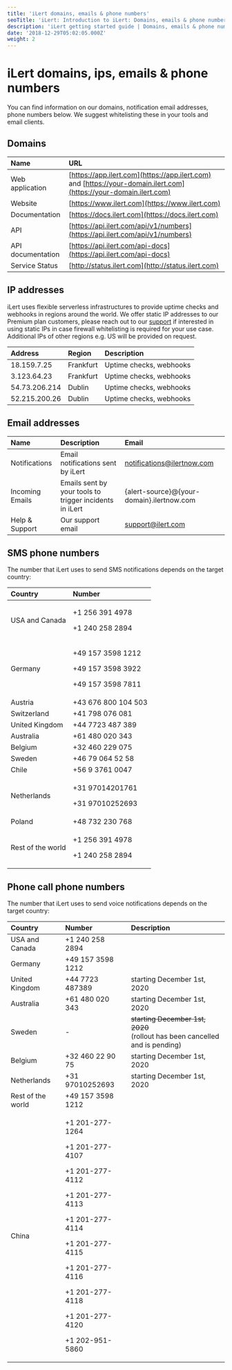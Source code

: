 ```yaml
---
title: 'iLert domains, emails & phone numbers'
seoTitle: 'iLert: Introduction to iLert: Domains, emails & phone numbers'
description: 'iLert getting started guide | Domains, emails & phone numbers'
date: '2018-12-29T05:02:05.000Z'
weight: 2
---
```


# iLert domains, ips, emails & phone numbers

You can find information on our domains, notification email addresses, phone numbers below. We suggest whitelisting these in your tools and email clients.

## Domains <a id="web-services"></a>

| Name | URL |
| :--- | :--- |
| Web application | [https://app.ilert.com](https://app.ilert.com) and [https://your-domain.ilert.com](https://your-domain.ilert.com) |
| Website | [https://www.ilert.com](https://www.ilert.com) |
| Documentation | [https://docs.ilert.com](https://docs.ilert.com) |
| API | [https://api.ilert.com/api/v1/numbers](https://api.ilert.com/api/v1/numbers) |
| API documentation | [https://api.ilert.com/api-docs](https://api.ilert.com/api-docs) |
| Service Status | [http://status.ilert.com](http://status.ilert.com) |

## IP addresses <a id="email-services"></a>

iLert uses flexible serverless infrastructures to provide uptime checks and webhooks in regions around the world. We offer static IP addresses to our Premium plan customers, please reach out to our [support](../../contact.md#support) if interested in using static IPs in case firewall whitelisting is required for your use case. Additional IPs of other regions e.g. US will be provided on request.

| Address | Region | Description |
| :--- | :--- | :--- |
| 18.159.7.25 | Frankfurt | Uptime checks, webhooks |
| 3.123.64.23 | Frankfurt | Uptime checks, webhooks |
| 54.73.206.214 | Dublin | Uptime checks, webhooks |
| 52.215.200.26 | Dublin | Uptime checks, webhooks |

## Email addresses <a id="email-services"></a>

| Name | Description | Email |
| :--- | :--- | :--- |
| Notifications | Email notifications sent by iLert | notifications@ilertnow.com |
| Incoming Emails | Emails sent by your tools to trigger incidents in iLert | {alert-source}@{your-domain}.ilertnow.com |
| Help & Support | Our support email | support@ilert.com |

## SMS phone numbers <a id="sms-alerts"></a>

The number that iLert uses to send SMS notifications depends on the target country:

<table>
  <thead>
    <tr>
      <th style="text-align:left">Country</th>
      <th style="text-align:left">Number</th>
    </tr>
  </thead>
  <tbody>
    <tr>
      <td style="text-align:left">USA and Canada</td>
      <td style="text-align:left">
        <p>+1 256 391 4978</p>
        <p>+1 240 258 2894</p>
      </td>
    </tr>
    <tr>
      <td style="text-align:left">Germany</td>
      <td style="text-align:left">
        <p>+49 157 3598 1212</p>
        <p>+49 157 3598 3922</p>
        <p>+49 157 3598 7811</p>
      </td>
    </tr>
    <tr>
      <td style="text-align:left">Austria</td>
      <td style="text-align:left">+43 676 800 104 503</td>
    </tr>
    <tr>
      <td style="text-align:left">Switzerland</td>
      <td style="text-align:left">+41 798 076 081</td>
    </tr>
    <tr>
      <td style="text-align:left">United Kingdom</td>
      <td style="text-align:left">+44 7723 487 389</td>
    </tr>
    <tr>
      <td style="text-align:left">Australia</td>
      <td style="text-align:left">+61 480 020 343</td>
    </tr>
    <tr>
      <td style="text-align:left">Belgium</td>
      <td style="text-align:left">+32 460 229 075</td>
    </tr>
    <tr>
      <td style="text-align:left">Sweden</td>
      <td style="text-align:left">+46 79 064 52 58</td>
    </tr>
    <tr>
      <td style="text-align:left">Chile</td>
      <td style="text-align:left">+56 9 3761 0047</td>
    </tr>
    <tr>
      <td style="text-align:left">Netherlands</td>
      <td style="text-align:left">
        <p>+31 97014201761</p>
        <p>+31 97010252693</p>
      </td>
    </tr>
    <tr>
      <td style="text-align:left">Poland</td>
      <td style="text-align:left">+48 732 230 768</td>
    </tr>
    <tr>
      <td style="text-align:left">Rest of the world</td>
      <td style="text-align:left">
        <p>+1 256 391 4978</p>
        <p>+1 240 258 2894</p>
      </td>
    </tr>
  </tbody>
</table>

## Phone call phone numbers <a id="voice-alerts"></a>

The number that iLert uses to send voice notifications depends on the target country:



<table>
  <thead>
    <tr>
      <th style="text-align:left">Country</th>
      <th style="text-align:left">Number</th>
      <th style="text-align:left">Description</th>
    </tr>
  </thead>
  <tbody>
    <tr>
      <td style="text-align:left">USA and Canada</td>
      <td style="text-align:left">+1 240 258 2894</td>
      <td style="text-align:left"></td>
    </tr>
    <tr>
      <td style="text-align:left">Germany</td>
      <td style="text-align:left">+49 157 3598 1212</td>
      <td style="text-align:left"></td>
    </tr>
    <tr>
      <td style="text-align:left">United Kingdom</td>
      <td style="text-align:left">+44 7723 487389</td>
      <td style="text-align:left">starting December 1st, 2020</td>
    </tr>
    <tr>
      <td style="text-align:left">Australia</td>
      <td style="text-align:left">+61 480 020 343</td>
      <td style="text-align:left">starting December 1st, 2020</td>
    </tr>
    <tr>
      <td style="text-align:left">Sweden</td>
      <td style="text-align:left">-</td>
      <td style="text-align:left"><del>starting December 1st, 2020 </del>
        <br />(rollout has been cancelled and is pending)</td>
    </tr>
    <tr>
      <td style="text-align:left">Belgium</td>
      <td style="text-align:left">+32 460 22 90 75</td>
      <td style="text-align:left">starting December 1st, 2020</td>
    </tr>
    <tr>
      <td style="text-align:left">Netherlands</td>
      <td style="text-align:left">+31 97010252693</td>
      <td style="text-align:left">starting December 1st, 2020</td>
    </tr>
    <tr>
      <td style="text-align:left">Rest of the world</td>
      <td style="text-align:left">+49 157 3598 1212</td>
      <td style="text-align:left"></td>
    </tr>
    <tr>
      <td style="text-align:left">China</td>
      <td style="text-align:left">
        <p>+1 201-277-1264</p>
        <p>+1 201-277-4107</p>
        <p>+1 201-277-4112</p>
        <p>+1 201-277-4113</p>
        <p>+1 201-277-4114</p>
        <p>+1 201-277-4115</p>
        <p>+1 201-277-4116</p>
        <p>+1 201-277-4118</p>
        <p>+1 201-277-4120</p>
        <p>+1 202-951-5860</p>
      </td>
      <td style="text-align:left"></td>
    </tr>
  </tbody>
</table>

